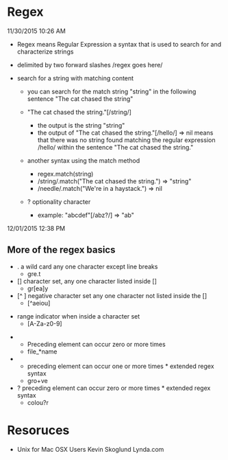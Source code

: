 # Regex

11/30/2015 10:26 AM

* Regex means Regular Expression a syntax that is used to search for and characterize strings

* delimited by two forward slashes /regex goes here/

* search for a string with matching content
  * you can search for the match string "string" in the following sentence "The cat chased the string"
  * "The cat chased the string."[/string/]
    * the output is the string "string"
    * the output of "The cat chased the string."[/hello/] => nil means that there was no string found matching the regular expression /hello/ within the sentence "The cat chased the string."

  * another syntax using the match method
    * regex.match(string)
    * /string/.match("The cat chased the string.") => "string"
    * /needle/.match("We're in a haystack.") => nil

  * ? optionality character
    * example: "abcdef"[/abz?/] => "ab"

12/01/2015 12:38 PM

## More of the regex basics

* . a wild card any one character except line breaks
  * gre.t
* [] character set, any one character listed inside []
  * gr[ea]y
* [^ ] negative character set any one character not listed inside the []
  * [^aeiou]
- range indicator when inside a character set
  * [A-Za-z0-9]
* * Preceding element can occur zero or more times
  * file_*name
* + preceding element can occur one or more times * extended regex syntax
  * gro+ve
* ? preceding element can occur zero or more times * extended regex syntax
  * colou?r

# Resoruces

* Unix for Mac OSX Users Kevin Skoglund Lynda.com